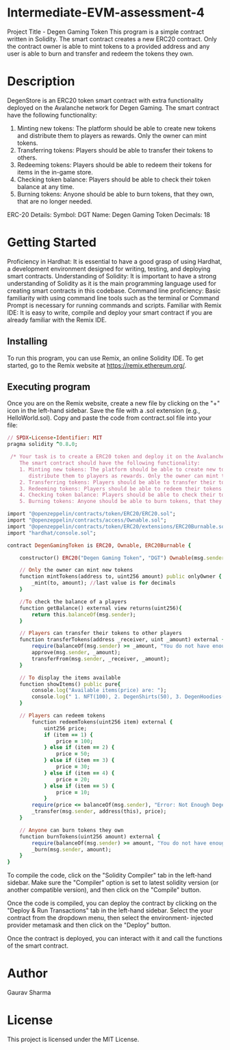 # Intermediate-EVM-assessment-4
Project Title - Degen Gaming Token
This program is a simple contract written in Solidity. The smart contract creates a new ERC20 contract. Only the contract owner is able to mint tokens to a provided address and any user is able to burn and transfer and redeem the tokens they own.

# Description
DegenStore is an ERC20 token smart contract with extra functionality deployed on the Avalanche network for Degen Gaming. The smart contract have the following functionality:

1. Minting new tokens: The platform should be able to create new tokens and distribute them to players as rewards. Only the owner can mint tokens.
2. Transferring tokens: Players should be able to transfer their tokens to others.
3. Redeeming tokens: Players should be able to redeem their tokens for items in the in-game store.
4. Checking token balance: Players should be able to check their token balance at any time.
5.  Burning tokens: Anyone should be able to burn tokens, that they own, that are no longer needed.

ERC-20 Details:
Symbol: DGT
Name: Degen Gaming Token
Decimals: 18

# Getting Started
Proficiency in Hardhat: It is essential to have a good grasp of using Hardhat, a development environment designed for writing, testing, and deploying smart contracts.
Understanding of Solidity: It is important to have a strong understanding of Solidity as it is the main programming language used for creating smart contracts in this codebase.
Command line proficiency: Basic familiarity with using command line tools such as the terminal or Command Prompt is necessary for running commands and scripts.
Familiar with Remix IDE: It is easy to write, compile and deploy your smart contract if you are already familiar with the Remix IDE.

## Installing
To run this program, you can use Remix, an online Solidity IDE. To get started, go to the Remix website at https://remix.ethereum.org/.

## Executing program
Once you are on the Remix website, create a new file by clicking on the "+" icon in the left-hand sidebar. Save the file with a .sol extension (e.g., HelloWorld.sol). Copy and paste the code from contract.sol file into your file:
``` ruby
// SPDX-License-Identifier: MIT
pragma solidity ^0.8.0;

 /* Your task is to create a ERC20 token and deploy it on the Avalanche network for Degen Gaming.
    The smart contract should have the following functionality:
    1. Minting new tokens: The platform should be able to create new tokens and 
       distribute them to players as rewards. Only the owner can mint tokens.
    2. Transferring tokens: Players should be able to transfer their tokens to others.
    3. Redeeming tokens: Players should be able to redeem their tokens for items in the in-game store.
    4. Checking token balance: Players should be able to check their token balance at any time.
    5. Burning tokens: Anyone should be able to burn tokens, that they own, that are no longer needed.  */

import "@openzeppelin/contracts/token/ERC20/ERC20.sol";
import "@openzeppelin/contracts/access/Ownable.sol";
import "@openzeppelin/contracts/token/ERC20/extensions/ERC20Burnable.sol";
import "hardhat/console.sol";

contract DegenGamingToken is ERC20, Ownable, ERC20Burnable {

    constructor() ERC20("Degen Gaming Token", "DGT") Ownable(msg.sender) {}

    // Only the owner can mint new tokens
    function mintTokens(address to, uint256 amount) public onlyOwner {
        _mint(to, amount); //last value is for decimals
    }

    //To check the balance of a players
    function getBalance() external view returns(uint256){
        return this.balanceOf(msg.sender);
    }

    // Players can transfer their tokens to other players
    function transferTokens(address _receiver, uint _amount) external {
        require(balanceOf(msg.sender) >= _amount, "You do not have enough Degen Tokens");
        approve(msg.sender, _amount);
        transferFrom(msg.sender, _receiver, _amount);
    }

    // To display the items available
    function showItems() public pure{
        console.log("Available items(price) are: ");
        console.log(" 1. NFT(100), 2. DegenShirts(50), 3. DegenHoodies(30), 4. DegenMasks(20), 5. DegenCaps(10)");
    }

    // Players can redeem tokens
        function redeemTokens(uint256 item) external {
            uint256 price;
            if (item == 1) {
                price = 100;
            } else if (item == 2) {
                price = 50;
            } else if (item == 3) {
                price = 30;
            } else if (item == 4) {
                price = 20;
            } else if (item == 5) {
                price = 10;
            }
        require(price <= balanceOf(msg.sender), "Error: Not Enough Degen Token");
        _transfer(msg.sender, address(this), price);
    }

    // Anyone can burn tokens they own
    function burnTokens(uint256 amount) external {
        require(balanceOf(msg.sender) >= amount, "You do not have enough Degen Tokens");
        _burn(msg.sender, amount);
    } 
}
```
To compile the code, click on the "Solidity Compiler" tab in the left-hand sidebar. Make sure the "Compiler" option is set to latest solidity version (or another compatible version), and then click on the "Compile" button.

Once the code is compiled, you can deploy the contract by clicking on the "Deploy & Run Transactions" tab in the left-hand sidebar. Select the your contract from the dropdown menu, then select the environment- injected provider metamask and then click on the "Deploy" button.

Once the contract is deployed, you can interact with it and call the functions of the smart contract.

# Author
Gaurav Sharma

# License
This project is licensed under the MIT License.
